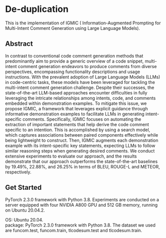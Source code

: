<!-- # LLM_Comment_Generation
Information-Augmented Prompting for Multi-Intent Comment Generation using Large Language Models

Our paper is available on -->


# De-duplication
This is the implementation of IGMIC ( Information-Augmented Prompting for Multi-Intent Comment Generation using Large Language Models).




## Abstract

In contrast to conventional code comment generation methods that predominantly aim to provide a generic overview of a code snippet, multi-intent comment generation endeavors to produce comments from diverse perspectives, encompassing functionality descriptions and usage instructions.
With the prevalent adoption of Large Language Models (LLMs) in code-centric tasks, these models have been leveraged for tackling the multi-intent comment generation challenge.
Despite their successes, the state-of-the-art LLM-based approaches encounter difficulties in fully leveraging the intricate relationships among intents, code, and comments embedded within demonstration examples. 
To mitigate this issue, we propose IGMIC, a framework that leverages explicit guidance through informative demonstration examples to facilitate LLMs in generating intent-specific comments.
Specifically, IGMIC focuses on automating the extraction of important statements that help derive the code comment specific to an intention. 
This is accomplished by using a search model, which captures associations between paired components effectively while being lightweight to construct.
Then, IGMIC augments each demonstration example with its intent-specific key statements, expecting LLMs to follow similar reasoning steps when generating desired comments.
We conduct extensive experiments to evaluate our approach, and the results demonstrate that our approach outperforms the state-of-the-art baselines by 19.49\%, 22.88\%, and 26.25\% in terms of BLEU, ROUGE-L and METEOR, respectively.


## Get Started
PyTorch 2.3.0 framework with Python 3.8. 
Experiments are conducted on a server equipped with four NVIDIA A800 GPU and 512 GB memory, running on Ubuntu 20.04.2.

OS: Ubuntu 20.04.  
package: PyTorch 2.3.0 framework with Python 3.8. 
The dataset we used are funcom.test, funcom.train, tlcodesum.test and tlcodesum.train.  

